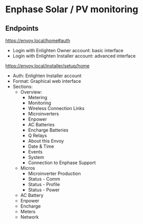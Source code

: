 Enphase Solar / PV monitoring
=============================



## Endpoints
https://envoy.local/home#auth

- Login with Enlighten Owner account: basic interface
- Login with Enlighten Installer account: advanced interface


https://envoy.local/installer/setup/home
- Auth: Enlighten Installer account
- Format: Graphical web interface
- Sections:
  - Overview:
    - Metering
    - Monitoring
    - Wireless Connection Links
    - Microinverters
    - Enpower
    - AC Batteries
    - Encharge Batteries
    - Q Relays
    - About this Envoy
    - Date & Time
    - Events
    - System
    - Connection to Enphase Support
  - Micros
    - Microinverter Production
    - Status - Comm
    - Status - Profile
    - Status - Power
  - AC Battery
  - Enpower
  - Encharge
  - Meters
  - Network

